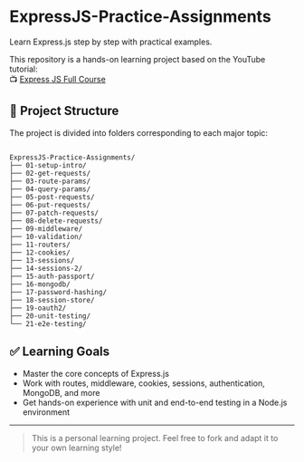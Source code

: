 # ExpressJS-Practice-Assignments
Learn Express.js step by step with practical examples.

This repository is a hands-on learning project based on the YouTube tutorial:  
📺 [Express JS Full Course](https://www.youtube.com/watch?v=nH9E25nkk3I)

## 📁 Project Structure

The project is divided into folders corresponding to each major topic:

```

ExpressJS-Practice-Assignments/
├── 01-setup-intro/
├── 02-get-requests/
├── 03-route-params/
├── 04-query-params/
├── 05-post-requests/
├── 06-put-requests/
├── 07-patch-requests/
├── 08-delete-requests/
├── 09-middleware/
├── 10-validation/
├── 11-routers/
├── 12-cookies/
├── 13-sessions/
├── 14-sessions-2/
├── 15-auth-passport/
├── 16-mongodb/
├── 17-password-hashing/
├── 18-session-store/
├── 19-oauth2/
├── 20-unit-testing/
└── 21-e2e-testing/

````

## ✅ Learning Goals

* Master the core concepts of Express.js
* Work with routes, middleware, cookies, sessions, authentication, MongoDB, and more
* Get hands-on experience with unit and end-to-end testing in a Node.js environment

---

> This is a personal learning project. Feel free to fork and adapt it to your own learning style!
